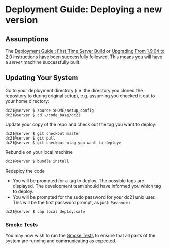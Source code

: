 # Deployment Guide: Deploying a new version

## Assumptions
The [Deployment Guide : First Time Server Build](Deployment_Guide_-_First_Time_Server_Build.md) or [Upgrading From 1.9.04 to 2.0](Upgrading_From_1.9.04_to_2.0.01.md) instructions have been successfully followed. This means you will have a _server_ machine successfully built.


## Updating Your System
Go to your deployment directory (i.e. the directory you cloned the repository to during original setup), e.g. assuming you checked it out to your home directory:
```
dc21@server $ source $HOME/setup_config
dc21@server $ cd ~/code_base/dc21
```
Update your copy of the repo and check out the tag you want to deploy:
```
dc21@server $ git checkout master
dc21@server $ git pull
dc21@server $ git checkout <tag you want to deploy>
```
Rebundle on your local machine
```
dc21@server $ bundle install
```
Redeploy the code
* You will be prompted for a tag to deploy. The possible tags are displayed. The development team should have informed you which tag to deploy.
* You will be prompted for the sudo password for your dc21 unix user. This will be the first password prompt, as just: `Password: `

```
dc21@server $ cap local deploy:safe
```

### Smoke Tests
You may now wish to run the [Smoke Tests](Smoke_tests.md) to ensure that all parts of the system are running and communicating as expected.
